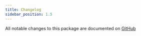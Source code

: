 ```yaml
---
title: Changelog
sidebar_position: 1.5
---
```


All notable changes to this package are documented on [GitHub](https://github.com/Javaabu/generators/blob/main/CHANGELOG.md)
